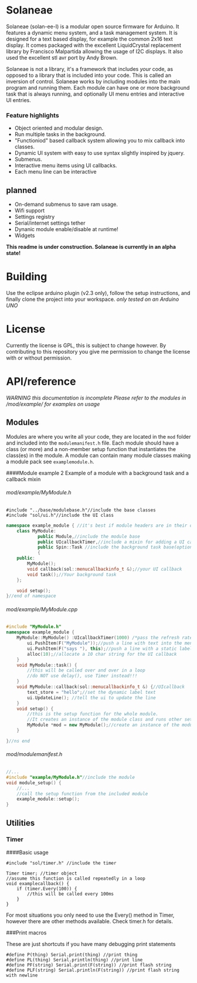 # Solaneae
Solaneae (solan-ee-I) is a modular open source firmware for Arduino. It features a dynamic menu system, and a task management system. It is designed for a text based display, for example the common 2x16 text display. It comes packaged with the excellent LiquidCrystal replacement library by Francisco Malpartida allowing the usage of I2C displays. It also used the excellent stl avr port by Andy Brown.

Solaneae is not a library, it's a framework that includes _your_ code, as opposed to a library that is included into your code. This is called an inversion of control. Solaneae works by including modules into the main program and running them. Each module can have one or more background task that is always running, and optionally UI menu entries and interactive UI entries.

### Feature highlights

* Object oriented and modular design.
* Run multiple tasks in the background.
* "Functioniod" based callback system allowing you to mix callback into classes.
* Dynamic UI system with easy to use syntax slightly inspired by jquery.
* Submenus.
* Interactive menu items using UI callbacks.
* Each menu line can be interactive

## planned
* On-demand submenus to save ram usage.
* Wifi support
* Settings registry
* Serial/internet settings tether
* Dynanic module enable/disable at runtime!
* Widgets


**This readme is under construction. Solaneae is currently in an alpha state!**

# Building
Use the eclipse arduino plugin (v2.3 only), follow the setup instructions, and finally clone the project into your workspace.
*only tested on an Arduino UNO*

# License 
Currently the license is GPL, this is subject to change however. By contributing to this repository you give me permission to change the license with or without permission.

# API/reference

*WARNING this documentation is incomplete*
*Please refer to the modules in /mod/example/ for examples on usage*

## Modules

Modules are where you write all your code, they are located in the `mod` folder and included into the `modulemanifest.h` file. Each module should have a class (or more) and a non-member setup function that instantiates the class(es) in the module. A module can contain many module classes making a module pack see `examplemodule.h`.

####Module example 2
Example of a module with a background task and a callback mixin
###### mod/example/MyModule.h
	#include "../base/modulebase.h"//include the base classes
	#include "sol/ui.h"//include the UI class

```C++	
namespace example_module { //it's best if module headers are in their own namespace
	class MyModule:
			public Module,//include the module base
			public UIcallbackTimer,//include a mixin for adding a UI callback(optional)
			public Spin::Task //include the background task base(optional)
			{
	public:
		MyModule();
		void callback(sol::menucallbackinfo_t &);//your UI callback
		void task();//Your background task
	};

	void setup();
}//end of namespace
```

###### mod/example/MyModule.cpp
```C++
#include "MyModule.h"
namespace example_module {
	MyModule::MyModule() :UIcallbackTimer(1000) /*pass the refresh rate to the UI callback mixin*/ {
		ui.PushItem(F("MyModule"));//push a line with text into the menu
		ui.PushItem(F("says "), this);//push a line with a static label and a dynamic label written by the callback.
		alloc(10);//allocate a 10 char string for the UI callback
	}
	void MyModule::task() {
		//this will be called over and over in a loop
		//do NOT use delay(), use Timer instead!!!
	}
	void MyModule::callback(sol::menucallbackinfo_t &) {//UIcallback
		text_store = "hello";//set the dynamic label text
		ui.UpdateLine(); //tell the ui to update the line
	}
	void setup() {
		//this is the setup function for the whole module.
		//It creates an instance of the module class and runs other setup code. All we do in this example is create an instance of the module class though.
		MyModule *mod = new MyModule();//create an instance of the module that won't go away after this function exits.
	}

}//ns end
```
###### mod/modulemanifest.h
```C++
//...
#include "example/MyModule.h"//include the module
void module_setup() {
	//...
	//call the setup function from the included module
	example_module::setup();
}
```

## Utilities

### Timer

####Basic usage


	#include "sol/timer.h" //include the timer
	
	Timer timer; //timer object
	//assume this function is called repeatedly in a loop
	void examplecallback() {
		if (timer.Every(100)) {
			//this will be called every 100ms
		}
	}


For most situations you only need to use the Every() method in Timer, however there are other methods available. Check timer.h for details.

###Print macros

These are just shortcuts if you have many debugging print statements

	#define P(thing) Serial.print(thing) //print thing
	#define PL(thing) Serial.println(thing) //print line
	#define PF(string) Serial.print(F(string)) //print flash string
	#define PLF(string) Serial.println(F(string)) //print flash string with newline